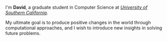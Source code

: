 ---
---

I'm **David**, a graduate student in Computer Science at [_University of
Southern California_][usc].

My ultimate goal is to produce positive changes in the world through
computational approaches, and I wish to introduce new insights in solving future
problems.

[usc]: https://www.usc.edu/
